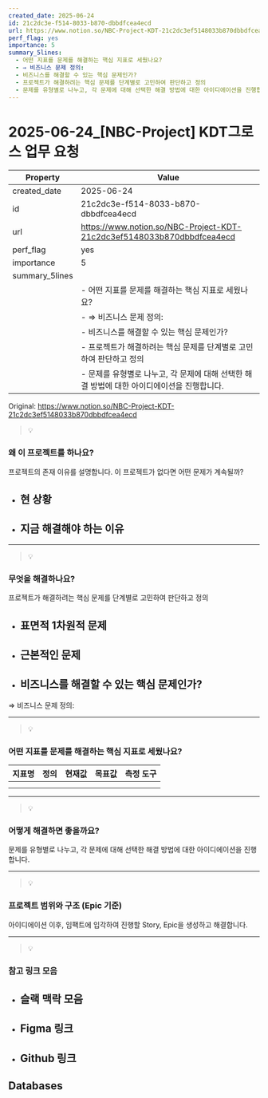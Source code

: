 ```yaml
---
created_date: 2025-06-24
id: 21c2dc3e-f514-8033-b870-dbbdfcea4ecd
url: https://www.notion.so/NBC-Project-KDT-21c2dc3ef5148033b870dbbdfcea4ecd
perf_flag: yes
importance: 5
summary_5lines:
  - 어떤 지표를 문제를 해결하는 핵심 지표로 세웠나요?
  - ⇒ 비즈니스 문제 정의:
  - 비즈니스를 해결할 수 있는 핵심 문제인가?
  - 프로젝트가 해결하려는 핵심 문제를 단계별로 고민하여 판단하고 정의
  - 문제를 유형별로 나누고, 각 문제에 대해 선택한 해결 방법에 대한 아이디에이션을 진행합니다.
---
```


# 2025-06-24_[NBC-Project] KDT그로스 업무 요청

| Property | Value |
| --- | --- |
| created_date | 2025-06-24 |
| id | 21c2dc3e-f514-8033-b870-dbbdfcea4ecd |
| url | https://www.notion.so/NBC-Project-KDT-21c2dc3ef5148033b870dbbdfcea4ecd |
| perf_flag | yes |
| importance | 5 |
| summary_5lines | |
|  | - 어떤 지표를 문제를 해결하는 핵심 지표로 세웠나요? |
|  | - ⇒ 비즈니스 문제 정의: |
|  | - 비즈니스를 해결할 수 있는 핵심 문제인가? |
|  | - 프로젝트가 해결하려는 핵심 문제를 단계별로 고민하여 판단하고 정의 |
|  | - 문제를 유형별로 나누고, 각 문제에 대해 선택한 해결 방법에 대한 아이디에이션을 진행합니다. |

Original: https://www.notion.so/NBC-Project-KDT-21c2dc3ef5148033b870dbbdfcea4ecd

> 💡 

### 왜 이 프로젝트를 하나요?
  프로젝트의 존재 이유를 설명합니다. 이 프로젝트가 없다면 어떤 문제가 계속될까?
- 현 상황
  - 
- 지금 해결해야 하는 이유
  - 

---
> 💡 

### 무엇을 해결하나요?
  프로젝트가 해결하려는 핵심 문제를 단계별로 고민하여 판단하고 정의
- 표면적 1차원적 문제
  - 
- 근본적인 문제
  - 
- 비즈니스를 해결할 수 있는 핵심 문제인가?
  -  
⇒ 비즈니스 문제 정의:

---
> 💡 

### 어떤 지표를 문제를 해결하는 핵심 지표로 세웠나요?
| 지표명 | 정의 | 현재값 | 목표값 | 측정 도구 |
| --- | --- | --- | --- | --- |
|  |  |  |  |  |
|  |  |  |  |  |

---
> 💡 

### 어떻게 해결하면 좋을까요?
  문제를 유형별로 나누고, 각 문제에 대해 선택한 해결 방법에 대한 아이디에이션을 진행합니다.

---
> 💡 

### 프로젝트 범위와 구조 (Epic 기준)
  아이디에이션 이후, 임팩트에 입각하여 진행할 Story, Epic을 생성하고 해결합니다.

---
> 💡 

### 참고 링크 모음
- 슬랙 맥락 모음
  - 
- Figma 링크
  - 
- Github 링크
  -

## Databases
